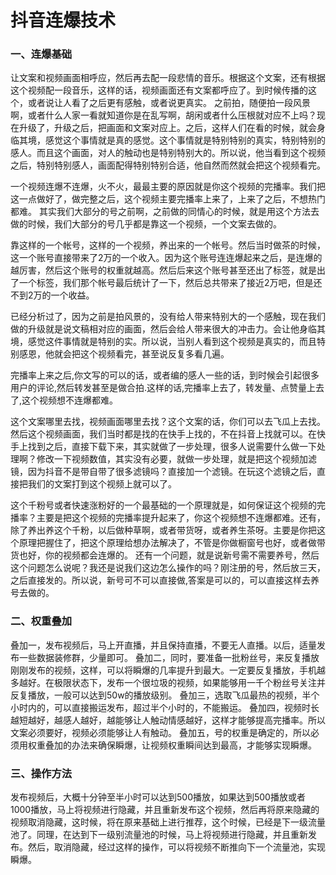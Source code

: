 # 抖音连爆技术

### 一、连爆基础

让文案和视频画面相呼应，然后再去配一段悲情的音乐。根据这个文案，还有根据这个视频配一段音乐，这样的话，视频画面还有文案都呼应了。到时候传播的这个，或者说让人看了之后更有感触，或者说更真实。  之前拍，随便拍一段风景啊，或者什么人家一看就知道你是在乱写啊，胡闲或者什么压根就对应不上吗？现在升级了，升级之后，把画面和文案对应上。之后，这样人们在看的时候，就会身临其境，感觉这个事情就是真的感觉。这个事情就是特别特别的真实，特别特别的感人。而且这个画面，对人的触动也是特别特别大的。所以说，他当看到这个视频之后，特别特别感人，画面配得特别特别合适，他自然而然就会把这个视频看完。

一个视频连爆不连爆，火不火，最最主要的原因就是你这个视频的完播率。我们把这一点做好了，做完整之后，这个视频主要完播率上来了，上来了之后，不想热门都难。  其实我们大部分的号之前啊，之前做的同情心的时候，就是用这个方法去做的时候，我们大部分的号几乎都是靠这一个视频，一个文案去做的。

靠这样的一个帐号，这样的一个视频，养出来的一个帐号。然后当时做茶的时候，这一个账号直接带来了2万的一个收入。因为这个账号连连爆起来之后，是连爆的越厉害，然后这个账号的权重就越高。然后后来这个账号甚至还出了标签，就是出了一个标签，我们那个帐号最后统计了一下，然后总共带来了接近2万吧，但是还不到2万的一个收益。

已经分析过了，因为之前是拍风景的，没有给人带来特别大的一个感触，现在我们做的升级就是说文稿相对应的画面，然后会给人带来很大的冲击力。会让他身临其境，感觉这件事情就是特别的实。所以说，当别人看到这个视频是真实的，而且特别感恩，他就会把这个视频看完，甚至说反复多看几遍。

完播率上来之后,你文写的可以的话，或者编的感人一些的话，到时候会引起很多用户的评论,然后转发甚至是做合拍.这样的话,完播率上去了，转发量、点赞量上去了,这个视频想不连爆都难。

这个文案哪里去找，视频画面哪里去找？这个文案的话，你们可以去飞瓜上去找。然后这个视频画面，我们当时都是找的在快手上找的，不在抖音上找就可以。在快手上找到之后，直接下载下来，其实就做了一步处理，很多人说需要什么做一下处理啊？修改一下视频数值，其实没有必要，就做一步处理，就是把这个视频加滤镜，因为抖音不是带自带了很多滤镜吗？直接加一个滤镜。在玩这个滤镜之后，直接把我们的文案打到这个视频上就可以了。

这个千粉号或者快速涨粉好的一个最基础的一个原理就是，如何保证这个视频的完播率？主要是把这个视频的完播率提升起来了，你这个视频想不连爆都难。还有，除了养出养这个千粉，以后做种草啊，或者带货呀，或者养生茶呀。主要是你把这个原理把握住了，把这个原理给想办法解决了，不管是你做橱窗号也好，或者做带货也好，你的视频都会连爆的。  还有一个问题，就是说新号需不需要养号，然后这个问题怎么说呢？我还是说我们这边怎么操作的吗？刚注册的号，然后放三天，之后直接发的。所以说，新号可不可以直接做,答案是可以的，可以直接这样去养号去做的。

### 二、权重叠加

叠加一，发布视频后，马上开直播，并且保持直播，不要无人直播。以后，适量发布一些数据装修群，少量即可。  叠加二，同时，要准备一批粉丝号，来反复播放刚刚发布的视频，这样，可以将瞬爆的几率提升到最大。一定要反复播放，手机越多越好。在极限状态下，发布一个很垃圾的视频，如果能够用一千个粉丝号关注并反复播放，一般可以达到50w的播放级别。  叠加三，选取飞瓜最热的视频，半个小时内的，可以直接搬运发布，超过半个小时的，不能搬运。  叠加四，视频时长越短越好，越感人越好，越能够让人触动情感越好，这样才能够提高完播率。所以文案必须要好，视频必须能够让人有触动。  叠加五，号的权重是确定的，所以必须用权重叠加的办法来确保瞬爆，让视频权重瞬间达到最高，才能够实现瞬爆。 

### 三、操作方法

发布视频后，大概十分钟至半小时可以达到500播放，如果达到500播放或者1000播放，马上将视频进行隐藏，并且重新发布这个视频，然后再将原来隐藏的视频取消隐藏，这时候，将在原来基础上进行推荐，这个时候，已经是下一级流量池了。同理，在达到下一级别流量池的时候，马上将视频进行隐藏，并且重新发布。然后，取消隐藏，经过这样的操作，可以将视频不断推向下一个流量池，实现瞬爆。